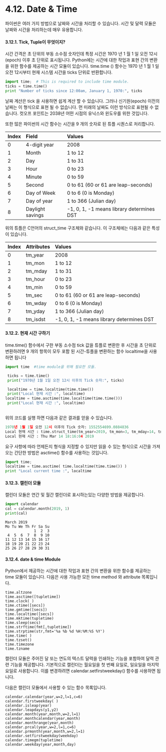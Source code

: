 # 4.12.    Date & Time

파이썬은 여러 가지 방법으로 날짜와 시간을 처리할 수 있습니다. 시간 및 달력 모듈은 날짜와 시간을 처리하는데 매우 유용합니다.

#### 3.12.1.     Tick, Tuple이 무엇이지?

시간 간격은 초 단위의 부동 소수점 숫자인데 특정 시간은 1970 년 1 월 1 일 오전 12시 \(epoch\) 이후 초 단위로 표시됩니다. Python에는 시간에 대한 작업과 표현 간의 변환을 위한 함수를 제공하는 시간 모듈이 있습니다.  time.time \(\) 함수는 1970 년 1 월 1 일 오전 12시부터 현재 시스템 시간을 ticks 단위로 반환합니다.

```python
import time;  # This is required to include time module.
ticks = time.time()
print "Number of ticks since 12:00am, January 1, 1970:", ticks
```

날짜 계산은 tick 을 사용하면 쉽게 계산 할 수 있습니다. 그러나 신기원\(epoch\) 이전의 날짜는 이 형식으로 표현 될 수 없습니다. 먼 미래의 날짜도 이런 방식으로 표현될 수 없습니다. 컷오프 포인트는  2038년 어떤 시점의 유닉스와 윈도우를 위한 것입니다.

또한 많은 파이썬의 시간 함수는 시간을 9 개의 숫자로 된 튜플 시퀀스로 처리합니다.

| Index | Field | Values |
| :--- | :--- | :--- |
| 0 | 4-digit year | 2008 |
| 1 | Month | 1 to 12 |
| 2 | Day | 1 to 31 |
| 3 | Hour | 0 to 23 |
| 4 | Minute | 0 to 59 |
| 5 | Second | 0 to 61 \(60 or 61 are leap-seconds\) |
| 6 | Day of Week | 0 to 6 \(0 is Monday\) |
| 7 | Day of year | 1 to 366 \(Julian day\) |
| 8 | Daylight savings | -1, 0, 1, -1 means library determines DST |

위의 튜플은 C언어의 struct\_time 구조체와 같습니다. 이 구조체에는 다음과 같은 특성이 있습니다.

| Index | Attributes | Values |
| :--- | :--- | :--- |
| 0 | tm\_year | 2008 |
| 1 | tm\_mon | 1 to 12 |
| 2 | tm\_mday | 1 to 31 |
| 3 | tm\_hour | 0 to 23 |
| 4 | tm\_min | 0 to 59 |
| 5 | tm\_sec | 0 to 61 \(60 or 61 are leap-seconds\) |
| 6 | tm\_wday | 0 to 6 \(0 is Monday\) |
| 7 | tm\_yday | 1 to 366 \(Julian day\) |
| 8 | tm\_isdst | -1, 0, 1, -1 means library determines DST |

#### 3.12.2.     현재 시간 구하기

time.time\(\) 함수에서 구한 부동 소수점 tick 값을 튜플로 변환한 후 시간을 초 단위로 변환하려면 9 개의 항목이 모두 포함 된 시간-튜플을 변환하는 함수 localtime을 사용하면 됩니다

```python
import time  #time module을 위해 필요한 모듈.

 ticks = time.time()
 print("1970년 1월 1일 오전 12시 이후의 Tick 숫자:", ticks)

 localtime = time.localtime(time.time())
 print("Local 현재 시간 :", localtime)
localtime = time.asctime(time.localtime(time.time()))
 print("Local 현재 시간 :", localtime)
 

```

위의 코드를 실행 하면 다음과 같은 결과를 얻을 수 있습니다.

```python
1970년 1월 1일 오전 12시 이후의 Tick 숫자: 1552554699.0884836
Local 현재 시간 : time.struct_time(tm_year=2019, tm_mon=3, tm_mday=14, tm_hour=18, tm_min=11, tm_sec=39, tm_wday=3, tm_yday=73, tm_isdst=0)
Local 현재 시간 : Thu Mar 14 18:16:04 2019
```



요구 사항에 따라 언제든지 형식을 지정할 수 있지만 읽을 수 있는 형식으로 시간을 가져 오는 간단한 방법은 asctime\(\) 함수를 사용하는 것입니다.

```python
import time;
localtime = time.asctime( time.localtime(time.time()) )
print "Local current time :", localtime
```

#### 3.12.3.     캘린더 모듈

캘린더 모듈은 연간 및 월간 캘린더로 표시하는있는 다양한 방법을 제공합니다.

```python
import calendar
cal = calendar.month(2019, 1)
print(cal)
```

```text
March 2019
Mo Tu We Th Fr Sa Su
             1  2  3
 4  5  6  7  8  9 10
11 12 13 14 15 16 17
18 19 20 21 22 23 24
25 26 27 28 29 30 31
```

#### 3.12.4.     date & time Module

Python에서 제공하는 시간에 대한 작업과 표현 간의 변환을 위한 함수를 제공하는 time 모듈이 있습니다. 다음은 사용 가능한 모든 time method 와 attribute 목록입니다. 

```text
time.altzone
time.asctime([tupletime])
time.clock( )
time.ctime([secs])
time.gmtime([secs])
time.localtime([secs])
time.mktime(tupletime)
time.sleep(secs)
time.strftime(fmt[,tupletime])
time.strptime(str,fmt='%a %b %d %H:%M:%S %Y')
time.time( )
time.tzset()
time.timezone
time.tzname
```

캘린더 모듈은 주어진 달 또는 연도의 텍스트 달력을 인쇄하는 기능을 포함하여 달력 관련 기능을 제공합니다. 기본적으로 캘린더는 월요일을 첫 번째 요일로, 일요일을 마지막 요일로 사용합니다. 이를 변경하려면 calendar.setfirstweekday\(\) 함수를 사용하면 됩니다.

다음은 캘린더 모듈에서 사용할 수 있는 함수 목록입니다.

```text
calendar.calendar(year,w=2,l=1,c=6)
calendar.firstweekday( )
calendar.isleap(year)
calendar.leapdays(y1,y2)
calendar.month(year,month,w=2,l=1)
calendar.monthcalendar(year,month)
calendar.monthrange(year,month)
calendar.prcal(year,w=2,l=1,c=6)
calendar.prmonth(year,month,w=2,l=1)
calendar.setfirstweekday(weekday)
calendar.timegm(tupletime)
calendar.weekday(year,month,day)
```

